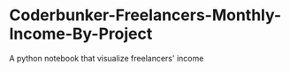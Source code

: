 # Coderbunker-Freelancers-Monthly-Income-By-Project
A python notebook that visualize freelancers' income
